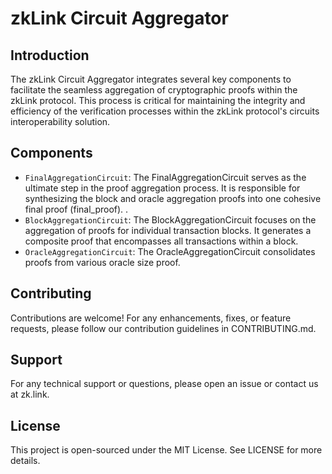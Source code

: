 # zkLink Circuit Aggregator

## Introduction

The zkLink Circuit Aggregator integrates several key components to facilitate the seamless aggregation of cryptographic proofs within the zkLink protocol. 
This process is critical for maintaining the integrity and efficiency of the verification processes within the zkLink protocol's circuits interoperability solution.


## Components

- `FinalAggregationCircuit`: The FinalAggregationCircuit serves as the ultimate step in the proof aggregation process. It is responsible for synthesizing the block and oracle aggregation proofs into one cohesive final proof (final_proof). .
- `BlockAggregationCircuit`: The BlockAggregationCircuit focuses on the aggregation of proofs for individual transaction blocks. It generates a composite proof that encompasses all transactions within a block.
- `OracleAggregationCircuit`: The OracleAggregationCircuit consolidates proofs from various oracle size proof.

## Contributing
Contributions are welcome! For any enhancements, fixes, or feature requests, please follow our contribution guidelines in CONTRIBUTING.md.

## Support
For any technical support or questions, please open an issue or contact us at zk.link.

## License
This project is open-sourced under the MIT License. See LICENSE for more details.
